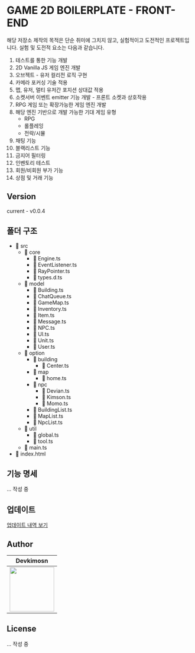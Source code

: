 # GAME 2D BOILERPLATE - FRONT-END

해당 저장소 제작의 목적은 단순 취미에 그치지 않고, 실험적이고 도전적인 프로젝트입니다. 실험 및 도전적 요소는 다음과 같습니다.

1. 테스트를 통한 기능 개발
2. 2D Vanilla JS 게임 엔진 개발
3. 오브젝트 - 유저 컬리전 로직 구현
4. 카메라 포커싱 기술 적용
5. 맵, 유저, 멀티 유저간 포지션 상대값 적용
6. 소켓서버 이벤트 emitter 기능 개발 - 프론트 소켓과 상호작용
7. RPG 게임 또는 확장가능한 게임 엔진 개발
8. 해당 엔진 기반으로 개발 가능한 기대 게임 유형
   - RPG
   - 롤플레잉
   - 전략/시뮬
9. 채팅 기능
10. 블랙리스트 기능
11. 금지어 필터링
12. 인벤토리 테스트
13. 회원/비회원 부가 기능
14. 상점 및 거래 기능

## Version

current - v0.0.4

## 폴더 구조

- 📂 src
  - 📂 core
    - 📄 Engine.ts
    - 📄 EventListener.ts
    - 📄 RayPointer.ts
    - 📄 types.d.ts
  - 📂 model
    - 📄 Building.ts
    - 📄 ChatQueue.ts
    - 📄 GameMap.ts
    - 📄 Inventory.ts
    - 📄 Item.ts
    - 📄 Message.ts
    - 📄 NPC.ts
    - 📄 UI.ts
    - 📄 Unit.ts
    - 📄 User.ts
  - 📂 option
    - 📂 building
      - 📄 Center.ts
    - 📂 map
      - 📄 home.ts
    - 📂 npc
      - 📄 Devian.ts
      - 📄 Kimson.ts
      - 📄 Momo.ts
    - 📄 BuildingList.ts
    - 📄 MapList.ts
    - 📄 NpcList.ts
  - 📂 util
    - 📄 global.ts
    - 📄 tool.ts
  - 📄 main.ts
- 📄 index.html

## 기능 명세

... 작성 중

## 업데이트

[업데이트 내역 보기](https://github.com/kkn1125/game-2d-boilerplate/blob/main/UPDATE.md)

## Author

| <div align="center">Devkimosn</div>                                                                                                  |
| ------------------------------------------------------------------------------------------------------------------------------------ |
| <a href="https://github.com/kkn1125"><img width="120" height="120" src="https://avatars.githubusercontent.com/u/71887242?v=4" /></a> |

## License

... 작성 중
